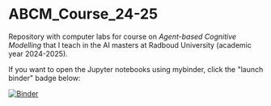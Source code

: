 # ABCM_Course_24-25
Repository with computer labs for course on _Agent-based Cognitive Modelling_ that I teach in the AI masters at Radboud University (academic year 2024-2025).

If you want to open the Jupyter notebooks using mybinder, click the "launch binder" badge below:

[![Binder](https://mybinder.org/badge_logo.svg)](https://mybinder.org/v2/gh/marieke-woensdregt/ABCM_Course.git/master)
